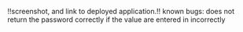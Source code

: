  !!screenshot, and link to deployed application.!!
known bugs: does not return the password correctly if the value are entered in incorrectly

